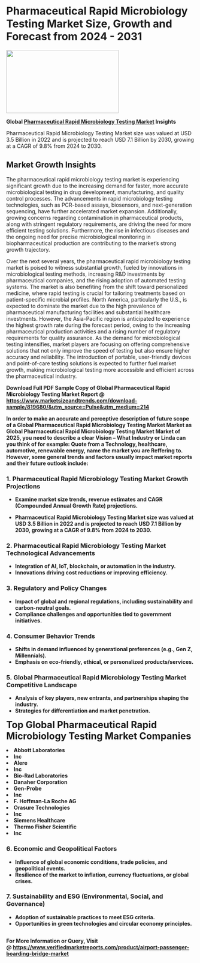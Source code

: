 <H1>Pharmaceutical Rapid Microbiology Testing Market Size, Growth and Forecast from 2024 - 2031</H1><img class="aligncenter size-medium wp-image-584254" src="https://thirdeyenews.in/wp-content/uploads/2024/09/Global-Market-Research-300x168.jpeg" alt="" width="300" height="168" /><p><strong>Global&nbsp;<a href="https://www.marketsizeandtrends.com/download-sample/819680/&amp;utm_source=Pulse&amp;utm_medium=214">Pharmaceutical Rapid Microbiology Testing Market</a> Insights</strong></p><p>Pharmaceutical Rapid Microbiology Testing Market size was valued at USD 3.5 Billion in 2022 and is projected to reach USD 7.1 Billion by 2030, growing at a CAGR of 9.8% from 2024 to 2030.</p><p><h2>Market Growth Insights</h2> <p>The pharmaceutical rapid microbiology testing market is experiencing significant growth due to the increasing demand for faster, more accurate microbiological testing in drug development, manufacturing, and quality control processes. The advancements in rapid microbiology testing technologies, such as PCR-based assays, biosensors, and next-generation sequencing, have further accelerated market expansion. Additionally, growing concerns regarding contamination in pharmaceutical products, along with stringent regulatory requirements, are driving the need for more efficient testing solutions. Furthermore, the rise in infectious diseases and the ongoing need for precise microbiological monitoring in biopharmaceutical production are contributing to the market’s strong growth trajectory.</p> <p><strong></strong></p> <p>Over the next several years, the pharmaceutical rapid microbiology testing market is poised to witness substantial growth, fueled by innovations in microbiological testing methods, increasing R&D investments by pharmaceutical companies, and the rising adoption of automated testing systems. The market is also benefiting from the shift toward personalized medicine, where rapid testing is crucial for tailoring treatments based on patient-specific microbial profiles. North America, particularly the U.S., is expected to dominate the market due to the high prevalence of pharmaceutical manufacturing facilities and substantial healthcare investments. However, the Asia-Pacific region is anticipated to experience the highest growth rate during the forecast period, owing to the increasing pharmaceutical production activities and a rising number of regulatory requirements for quality assurance. As the demand for microbiological testing intensifies, market players are focusing on offering comprehensive solutions that not only improve the speed of testing but also ensure higher accuracy and reliability. The introduction of portable, user-friendly devices and point-of-care testing solutions is expected to further fuel market growth, making microbiological testing more accessible and efficient across the pharmaceutical industry.</p> <p><strong></p><p><span class=""><strong>Download Full PDF Sample Copy of Global Pharmaceutical Rapid Microbiology Testing Market Report</strong> @ <a href="https://www.marketsizeandtrends.com/download-sample/819680/&amp;utm_source=Pulse&amp;utm_medium=214" target="_blank">https://www.marketsizeandtrends.com/download-sample/819680/&amp;utm_source=Pulse&amp;utm_medium=214</a></span></p><p>In order to make an accurate and perceptive description of future scope of a Global&nbsp;Pharmaceutical Rapid Microbiology Testing Market Market as Global&nbsp;Pharmaceutical Rapid Microbiology Testing Market Market of 2025, you need to describe a clear Vision &ndash; What Industry or Linda can you think of for example: Quote from a Technology, healthcare, automotive, renewable energy, name the market you are Reffering to. However, some general trends and factors usually impact market reports and their future outlook include:</p><h3>1.&nbsp;<strong>Pharmaceutical Rapid Microbiology Testing Market Growth Projections</strong></h3><ul><li>Examine market size trends, revenue estimates and CAGR (Compounded Annual Growth Rate) projections.</li><li><p>Pharmaceutical Rapid Microbiology Testing Market size was valued at USD 3.5 Billion in 2022 and is projected to reach USD 7.1 Billion by 2030, growing at a CAGR of 9.8% from 2024 to 2030.</p></li></ul><h3>2.&nbsp;<strong>Pharmaceutical Rapid Microbiology Testing Market Technological Advancements</strong></h3><ul><li>Integration of AI, IoT, blockchain, or automation in the industry.</li><li>Innovations driving cost reductions or improving efficiency.</li></ul><h3>3.&nbsp;<strong>Regulatory and Policy Changes</strong></h3><ul><li>Impact of global and regional regulations, including sustainability and carbon-neutral goals.</li><li>Compliance challenges and opportunities tied to government initiatives.</li></ul><h3>4.&nbsp;<strong>Consumer Behavior Trends</strong></h3><ul><li>Shifts in demand influenced by generational preferences (e.g., Gen Z, Millennials).</li><li>Emphasis on eco-friendly, ethical, or personalized products/services.</li></ul><h3>5.&nbsp;<strong>Global Pharmaceutical Rapid Microbiology Testing Market Competitive Landscape</strong></h3><ul><li>Analysis of key players, new entrants, and partnerships shaping the industry.</li><li>Strategies for differentiation and market penetration.</li></ul><p data-pm-slice="1 1 []"><span style="color: inherit; font-family: inherit; font-size: 25px;">Top Global Pharmaceutical Rapid Microbiology Testing Market Companies</span></p><div class="" data-test-id=""><p><li>Abbott Laboratories</li><li> Inc</li><li> Alere</li><li> Inc</li><li> Bio-Rad Laboratories</li><li> Danaher Corporation</li><li> Gen-Probe</li><li> Inc</li><li> F. Hoffman-La Roche AG</li><li> Orasure Technologies</li><li> Inc</li><li> Siemens Healthcare</li><li> Thermo Fisher Scientific</li><li> Inc</li></p></div><h3>6.&nbsp;<strong>Economic and Geopolitical Factors</strong></h3><ul><li>Influence of global economic conditions, trade policies, and geopolitical events.</li><li>Resilience of the market to inflation, currency fluctuations, or global crises.</li></ul><h3>7.&nbsp;<strong>Sustainability and ESG (Environmental, Social, and Governance)</strong></h3><ul><li>Adoption of sustainable practices to meet ESG criteria.</li><li>Opportunities in green technologies and circular economy principles.</li></ul><h2><strong style="font-size: 14px;">For More Information or Query, Visit @&nbsp;</strong><a style="background-color: #ffffff; font-size: 14px;" href="https://www.marketsizeandtrends.com/report/pharmaceutical-rapid-microbiology-testing-market/" target="_blank">https://www.verifiedmarketreports.com/product/airport-passenger-boarding-bridge-market</a></h2>
